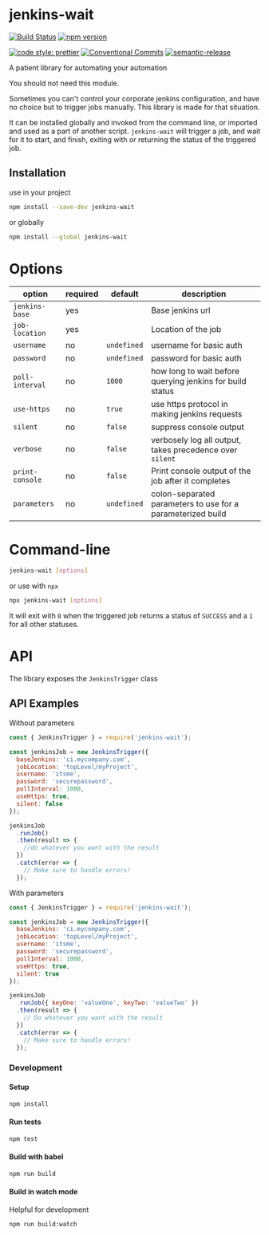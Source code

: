 # jenkins-wait

[![Build Status](https://travis-ci.org/BearAlliance/jenkins-wait.svg?branch=master)](https://travis-ci.org/BearAlliance/jenkins-wait)
[![npm version](https://badge.fury.io/js/jenkins-wait.svg)](https://badge.fury.io/js/jenkins-wait)

[![code style: prettier](https://img.shields.io/badge/code_style-prettier-ff69b4.svg?style=flat-square)](https://github.com/prettier/prettier)
[![Conventional Commits](https://img.shields.io/badge/Conventional%20Commits-1.0.0-yellow.svg)](https://conventionalcommits.org)
[![semantic-release](https://img.shields.io/badge/%20%20%F0%9F%93%A6%F0%9F%9A%80-semantic--release-e10079.svg)](https://github.com/semantic-release/semantic-release)

A patient library for automating your automation

You should not need this module.

Sometimes you can't control your corporate jenkins configuration, and have no choice but to trigger jobs manually.
This library is made for that situation.

It can be installed globally and invoked from the command line, or imported and used as a part of another script.
`jenkins-wait` will trigger a job, and wait for it to start, and finish, exiting with or returning the status of the triggered job.

## Installation

use in your project

```bash
npm install --save-dev jenkins-wait
```

or globally

```bash
npm install --global jenkins-wait
```

# Options

| option          | required | default     | description                                                 |
| --------------- | -------- | ----------- | ----------------------------------------------------------- |
| `jenkins-base`  | yes      |             | Base jenkins url                                            |
| `job-location`  | yes      |             | Location of the job                                         |
| `username`      | no       | `undefined` | username for basic auth                                     |
| `password`      | no       | `undefined` | password for basic auth                                     |
| `poll-interval` | no       | `1000`      | how long to wait before querying jenkins for build status   |
| `use-https`     | no       | `true`      | use https protocol in making jenkins requests               |
| `silent`        | no       | `false`     | suppress console output                                     |
| `verbose`       | no       | `false`     | verbosely log all output, takes precedence over `silent`    |
| `print-console` | no       | `false`     | Print console output of the job after it completes          |
| `parameters`    | no       | `undefined` | colon-separated parameters to use for a parameterized build |

# Command-line

```bash
jenkins-wait [options]
```

or use with `npx`

```bash
npx jenkins-wait [options]
```

It will exit with `0` when the triggered job returns a status of `SUCCESS` and a `1` for all other statuses.

# API

The library exposes the `JenkinsTrigger` class

## API Examples

Without parameters

```javascript
const { JenkinsTrigger } = require('jenkins-wait');

const jenkinsJob = new JenkinsTrigger({
  baseJenkins: 'ci.mycompany.com',
  jobLocation: 'topLevel/myProject',
  username: 'itsme',
  password: 'securepassword',
  pollInterval: 1000,
  useHttps: true,
  silent: false
});

jenkinsJob
  .runJob()
  .then(result => {
    //do whatever you want with the result
  })
  .catch(error => {
    // Make sure to handle errors!
  });
```

With parameters

```javascript
const { JenkinsTrigger } = require('jenkins-wait');

const jenkinsJob = new JenkinsTrigger({
  baseJenkins: 'ci.mycompany.com',
  jobLocation: 'topLevel/myProject',
  username: 'itsme',
  password: 'securepassword',
  pollInterval: 1000,
  useHttps: true,
  silent: true
});

jenkinsJob
  .runJob({ keyOne: 'valueOne', keyTwo: 'valueTwo' })
  .then(result => {
    // Do whatever you want with the result
  })
  .catch(error => {
    // Make sure to handle errors!
  });
```

### Development

#### Setup

```bash
npm install
```

#### Run tests

```bash
npm test
```

#### Build with babel

```bash
npm run build
```

#### Build in watch mode

Helpful for development

```bash
npm run build:watch
```
